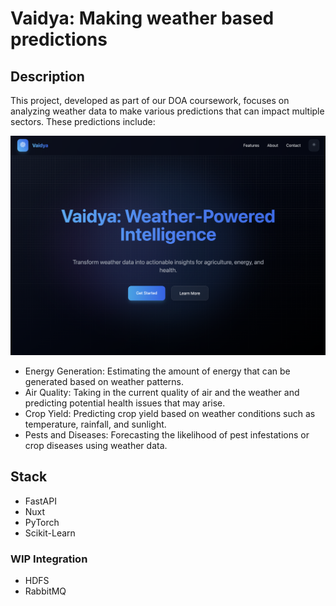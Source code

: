 # Vaidya: Making weather based predictions

## Description

This project, developed as part of our DOA coursework, focuses on analyzing weather data to make various predictions that can impact multiple sectors. These predictions include:

![HomePage](client/public/image.png)

- Energy Generation: Estimating the amount of energy that can be generated based on weather patterns.
- Air Quality: Taking in the current quality of air and the weather and predicting potential health issues that may arise.
- Crop Yield: Predicting crop yield based on weather conditions such as temperature, rainfall, and sunlight.
- Pests and Diseases: Forecasting the likelihood of pest infestations or crop diseases using weather data.

## Stack

- FastAPI
- Nuxt
- PyTorch
- Scikit-Learn

### WIP Integration

- HDFS
- RabbitMQ
